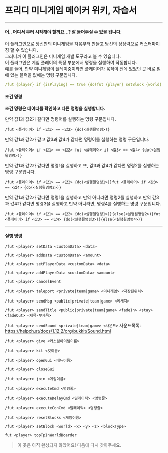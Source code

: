 # 프리디 미니게임 메이커 위키, 자습서

***

#### 어.. 어디서 부터 시작해야 할까요...? 잘 들어주실 수 있을 겁니다.

이 플러그인으로 당신만의 미니게임을 처음부터 만들고 당신의 상상력으로 커스터마이징 할 수 있습니다.  
그러니까 이 플러그인은 미니게임 개발 도구라고 볼 수 있습니다.  
이 플러그인은 게임 플레이의 특정 부분에서 명령을 실행하여 작동합니다.  
예를 들어, 만약 미니게임이 플레이중이라면 플레이어가 움직이 전에 있었던 곳 바로 밑에 있는 블럭을 없애는 명령 구문입니다.
```yaml
/fut {player} if {isPlaying} == true {do(fut {player} setBlock {world} {fromBlockX} {calc({fromBlockY}-1)} {fromBlockZ} AIR)}
```  

#### 조건 명령

**조건 명령은 데이터를 확인하고 다른 명령을 실행합니다.**

만약 값1과 값2가 같다면 명령어를 실행하는 명령 구문입니다.

`/fut <플레이어> if <값1> == <값2> {do(<실행될명령>)}`  


만약 값1과 값2가 같고 값3과 값4가 같다면 명령어를 실행하는 명령 구문입니다.

`/fut <플레이어> if <값1> == <값2> fut <플레이어> if <값3> == <값4> {do(<실행될명령>)}`  

만약 값1과 값2가 같다면 명령1을 실행하고 또, 값3과 값4가 같다면 명령2를 실행하는 명령 구문입니다.

`/fut <플레이어> if <값1> == <값2> {do(<실행될명령1>)}fut <플레이어> if <값3> == <값4> {do(<실행될명령2>)}`  

만약 값1과 값2가 같다면 명령1을 실행하고 만약 아니라면 명령2를 실행하고 만약 값3과 값4가 같다면 명령3을 실행하고 만약 아니라면, 명령4를 실행하는 명령 구문입니다.

`/fut <플레이어> if <값1> == <값2> {do(<실행될명령1>)}{else(<실행될명령2>)}fut <플레이어> if <값3> == <값4> {do(<실행될명령3>)}{else(<실행될명령4>)}`  

***

#### 실행 명령

`/fut <player> setData <customData> <data>`

`/fut <player> addData <customData> <amount>`

`/fut <player> setPlayerData <customData> <data>`

`/fut <player> addPlayerData <customData> <amount>`

`/fut <player> cancelEvent`

`/fut <player> teleport <private|team|game> <미니게임> <저장된위치>` 

`/fut <player> sendMsg <public|private|team|game> <메새지>`

`/fut <player> sendTitle <public|private|team|game> <fadeIn> <stay> <fadeOut> <제목-부제목>`

`/fut <player> sendSound <private|team|game> <사운드>`
사운드목록: https://helpch.at/docs/1.12.2/org/bukkit/Sound.html

`/fut <player> give <커스텀아이템이름>`

`/fut <player> kit <킷이름>`

`/fut <player> openGui <메뉴이름>`

`/fut <player> closeGui`

`/fut <player> join <게임이름>`

`/fut <player> executeCmd <명령줄>`

`/fut <player> executeDelayCmd <딜레이틱> <명령줄>`

`/fut <player> executeConCmd <딜레이틱> <명령줄>`

`/fut <player> resetBlocks <게임이름>`

`/fut <player> setBlock <world> <x> <y> <z> <blockType>`

`fut <player> topTpInWorldBoarder`


> 이 곳은 아직 완성되지 않았어요! 다음에 다시 찾아주세요.
